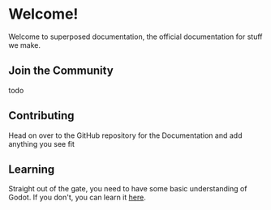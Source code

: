 # Welcome!
Welcome to superposed documentation, the official documentation for stuff we make.

## Join the Community
todo

## Contributing
Head on over to the GitHub repository for the Documentation and add anything you see fit

## Learning
Straight out of the gate, you need to have some basic understanding of Godot. If you don't, you can learn it [here](https://docs.godotengine.org/en/stable/getting_started/step_by_step/index.html).